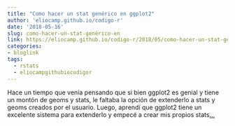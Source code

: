 ```yaml
---
title: "Como hacer un stat genérico en ggplot2"
author: 'eliocamp.github.io/codigo-r'
date: '2018-05-16'
slug: como-hacer-un-stat-genérico-en
link: https://eliocamp.github.io/codigo-r/2018/05/como-hacer-un-stat-generico-en-ggplot2/
categories:
- bloglink
tags:
  - rstats
  - eliocampgithubiocodigor
---
```


Hace un tiempo que venía pensando que si bien ggplot2 es genial y tiene un montón de geoms y stats, le faltaba la opción de extenderlo a stats y geoms creados por el usuario. Luego, aprendí que ggplot2 tiene un excelente sistema para extenderlo y empecé a crear mis propios stats[... <i class="fas fa-external-link-alt"></i>](https://eliocamp.github.io/codigo-r/2018/05/como-hacer-un-stat-generico-en-ggplot2/)

